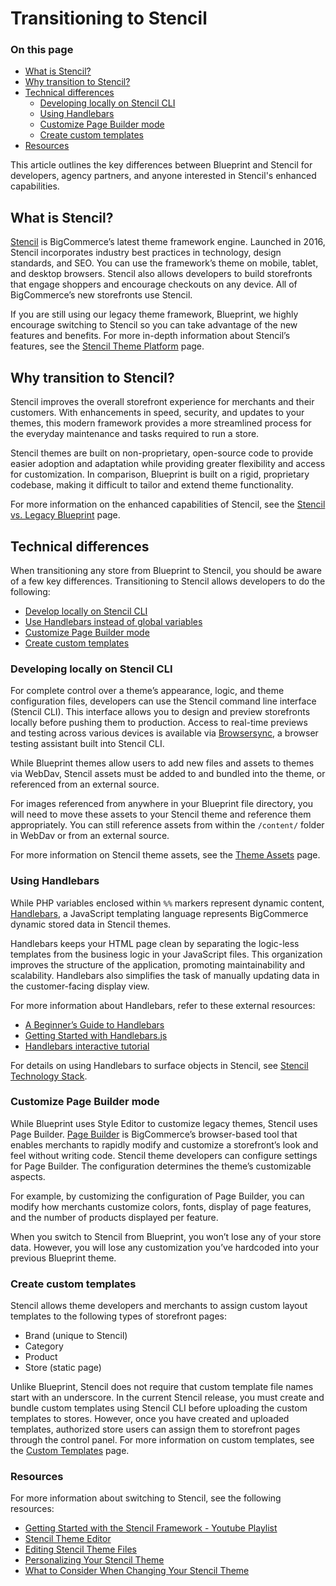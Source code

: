# Transitioning to Stencil

<div class="otp" id="no-index">

### On this page
- [What is Stencil?](#what-is-stencil)
- [Why transition to Stencil?](#why-transition-to-stencil)
- [Technical differences](#technical-differences)
  - [Developing locally on Stencil CLI](#developing-locally-on-stencil-cli)
  - [Using Handlebars](#using-handlebars)
  - [Customize Page Builder mode](#customize-page-builder-mode)
  - [Create custom templates](#create-custom-templates)
- [Resources](#resources)

</div>

This article outlines the key differences between Blueprint and Stencil for developers, agency partners, and anyone interested in Stencil's enhanced capabilities.

##  What is Stencil?

[Stencil](https://developer.bigcommerce.com/stencil-docs/getting-started/about-stencil) is BigCommerce’s latest theme framework engine. Launched in 2016, Stencil incorporates industry best practices in technology, design standards, and SEO. You can use the framework’s theme on mobile, tablet, and desktop browsers. Stencil also allows developers to build storefronts that engage shoppers and encourage checkouts on any device. All of BigCommerce’s new storefronts use Stencil.

If you are still using our legacy theme framework, Blueprint, we highly encourage switching to Stencil so you can take advantage of the new features and benefits. For more in-depth information about Stencil’s features, see the [Stencil Theme Platform](https://support.bigcommerce.com/s/article/The-Stencil-Theme-Platform#features) page.

## Why transition to Stencil?

Stencil improves the overall storefront experience for merchants and their customers. With enhancements in speed, security, and updates to your themes, this modern framework provides a more streamlined process for the everyday maintenance and tasks required to run a store.

Stencil themes are built on non-proprietary, open-source code to provide easier adoption and adaptation while providing greater flexibility and access for customization. In comparison, Blueprint is built on a rigid, proprietary codebase, making it difficult to tailor and extend theme functionality.

For more information on the enhanced capabilities of Stencil, see the [Stencil vs. Legacy Blueprint](https://support.bigcommerce.com/s/article/The-Stencil-Theme-Platform#compare) page.

## Technical differences

When transitioning any store from Blueprint to Stencil, you should be aware of a few key differences. Transitioning to Stencil allows developers to do the following:
- [Develop locally on Stencil CLI](#developing-locally-on-stencil-cli)
- [Use Handlebars instead of global variables](#use-handlebars)
- [Customize Page Builder mode](#customize-page-builder-mode)
- [Create custom templates](#create-custom-templates)


### Developing locally on Stencil CLI

For complete control over a theme’s appearance, logic, and theme configuration files, developers can use the Stencil command line interface (Stencil CLI). This interface allows you to design and preview storefronts locally before pushing them to production. Access to real-time previews and testing across various devices is available via [Browsersync](https://www.browsersync.io/), a browser testing assistant built into Stencil CLI.


While Blueprint themes allow users to add new files and assets to themes via WebDav, Stencil assets must be added to and bundled into the theme, or referenced from an external source.

For images referenced from anywhere in your Blueprint file directory, you will need to move these assets to your Stencil theme and reference them appropriately. You can still reference assets from within the `/content/` folder in WebDav or from an external source.

For more information on Stencil theme assets, see the [Theme Assets](https://developer.bigcommerce.com/stencil-docs/storefront-customization/theme-assets) page.

### Using Handlebars


While PHP variables enclosed within `%%` markers represent dynamic content, [Handlebars](https://handlebarsjs.com/), a JavaScript templating language represents BigCommerce dynamic stored data in Stencil themes.

Handlebars keeps your HTML page clean by separating the logic-less templates from the business logic in your JavaScript files. This organization improves the structure of the application, promoting maintainability and scalability. Handlebars also simplifies the task of manually updating data in the customer-facing display view.


For more information about Handlebars, refer to these external resources:
- [A Beginner’s Guide to Handlebars](https://www.sitepoint.com/a-beginners-guide-to-handlebars/)
- [Getting Started with Handlebars.js](http://blog.teamtreehouse.com/getting-started-with-handlebars-js)
- [Handlebars interactive tutorial](http://tryhandlebarsjs.com/)

For details on using Handlebars to surface objects in Stencil, see [Stencil Technology Stack](https://developer.bigcommerce.com/stencil-docs/getting-started/stencil-technology-stack).

### Customize Page Builder mode

While Blueprint uses Style Editor to customize legacy themes, Stencil uses Page Builder. [Page Builder](https://support.bigcommerce.com/s/article/Page-Builder) is BigCommerce’s browser-based tool that enables merchants to rapidly modify and customize a storefront’s look and feel without writing code. Stencil theme developers can configure settings for Page Builder. The configuration determines the theme’s customizable aspects.

For example, by customizing the configuration of Page Builder, you can modify how merchants customize colors, fonts, display of page features, and the number of products displayed per feature.

When you switch to Stencil from Blueprint, you won’t lose any of your store data. However, you will lose any customization you’ve hardcoded into your previous Blueprint theme.

### Create custom templates

Stencil allows theme developers and merchants to assign custom layout templates to the following types of storefront pages:
- Brand (unique to Stencil)
- Category
- Product
- Store (static page)

Unlike Blueprint, Stencil does not require that custom template file names start with an underscore. In the current Stencil release, you must create and bundle custom templates using Stencil CLI before uploading the custom templates to stores. However, once you have created and uploaded templates, authorized store users can assign them to storefront pages through the control panel. For more information on custom templates, see the [Custom Templates](https://developer.bigcommerce.com/stencil-docs/storefront-customization/custom-templates) page.

### Resources

For more information about switching to Stencil, see the following resources:
- [Getting Started with the Stencil Framework - Youtube Playlist](https://www.youtube.com/watch?v=s5_GjU51h-w&list=PLwTYtMwfzbe7EZiIWPAmPtuwRHkY7BG-0&index=1)
- [Stencil Theme Editor](https://support.bigcommerce.com/s/article/Stencil-Themes)
- [Editing Stencil Theme Files](https://support.bigcommerce.com/s/article/Stencil-Themes#edit)
- [Personalizing Your Stencil Theme](https://support.bigcommerce.com/articles/Learning/Personalizing-your-New-Theme)
- [What to Consider When Changing Your Stencil Theme](https://support.bigcommerce.com/s/article/What-to-Consider-When-Changing-Your-Theme)
